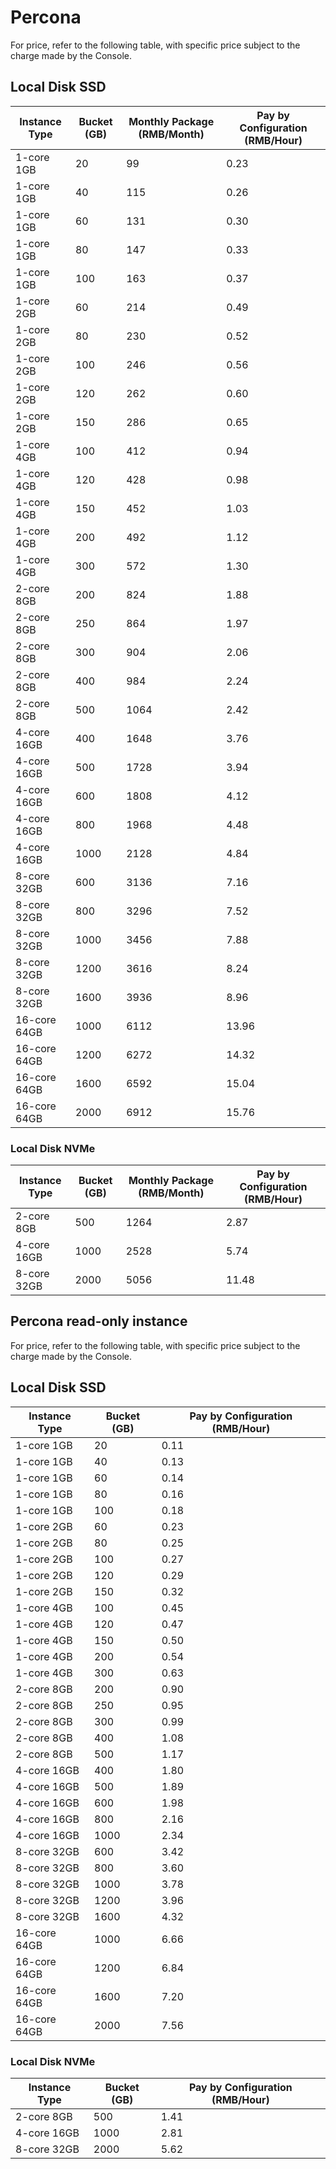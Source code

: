 # Percona 
For price, refer to the following table, with specific price subject to the charge made by the Console.

## Local Disk SSD
|Instance Type|Bucket (GB)|Monthly Package (RMB/Month)|Pay by Configuration (RMB/Hour)|
|---|---|---|---|
|1-core 1GB|20|99|0.23|
|1-core 1GB|40|115|0.26|
|1-core 1GB|60|131|0.30|
|1-core 1GB|80|147|0.33|
|1-core 1GB|100|163|0.37|
|1-core 2GB|60|214|0.49|
|1-core 2GB|80|230|0.52|
|1-core 2GB|100|246|0.56|
|1-core 2GB|120|262|0.60|
|1-core 2GB|150|286|0.65|
|1-core 4GB|100|412|0.94|
|1-core 4GB|120|428|0.98|
|1-core 4GB|150|452|1.03|
|1-core 4GB|200|492|1.12|
|1-core 4GB|300|572|1.30|
|2-core 8GB|200|824|1.88|
|2-core 8GB|250|864|1.97|
|2-core 8GB|300|904|2.06|
|2-core 8GB|400|984|2.24|
|2-core 8GB|500|1064|2.42|
|4-core 16GB|400|1648|3.76|
|4-core 16GB|500|1728|3.94|
|4-core 16GB|600|1808|4.12|
|4-core 16GB|800|1968|4.48|
|4-core 16GB|1000|2128|4.84|
|8-core 32GB|600|3136|7.16|
|8-core 32GB|800|3296|7.52|
|8-core 32GB|1000|3456|7.88|
|8-core 32GB|1200|3616|8.24|
|8-core 32GB|1600|3936|8.96|
|16-core 64GB|1000|6112|13.96|
|16-core 64GB|1200|6272|14.32|
|16-core 64GB|1600|6592|15.04|
|16-core 64GB|2000|6912|15.76|

### Local Disk NVMe 
|Instance Type|Bucket (GB)|Monthly Package (RMB/Month)|Pay by Configuration (RMB/Hour)|
|---|---|---|---|
|2-core 8GB|500|1264|2.87|
|4-core 16GB|1000|2528|5.74|
|8-core 32GB|2000|5056|11.48|

## Percona read-only instance 
For price, refer to the following table, with specific price subject to the charge made by the Console.
## Local Disk SSD
|Instance Type|Bucket (GB)|Pay by Configuration (RMB/Hour)|
|---|---|---|
|1-core 1GB|20|0.11|
|1-core 1GB|40|0.13|
|1-core 1GB|60|0.14|
|1-core 1GB|80|0.16|
|1-core 1GB|100|0.18|
|1-core 2GB|60|0.23|
|1-core 2GB|80|0.25|
|1-core 2GB|100|0.27|
|1-core 2GB|120|0.29|
|1-core 2GB|150|0.32|
|1-core 4GB|100|0.45|
|1-core 4GB|120|0.47|
|1-core 4GB|150|0.50|
|1-core 4GB|200|0.54|
|1-core 4GB|300|0.63|
|2-core 8GB|200|0.90|
|2-core 8GB|250|0.95|
|2-core 8GB|300|0.99|
|2-core 8GB|400|1.08|
|2-core 8GB|500|1.17|
|4-core 16GB|400|1.80|
|4-core 16GB|500|1.89|
|4-core 16GB|600|1.98|
|4-core 16GB|800|2.16|
|4-core 16GB|1000|2.34|
|8-core 32GB|600|3.42|
|8-core 32GB|800|3.60|
|8-core 32GB|1000|3.78|
|8-core 32GB|1200|3.96|
|8-core 32GB|1600|4.32|
|16-core 64GB|1000|6.66|
|16-core 64GB|1200|6.84|
|16-core 64GB|1600|7.20|
|16-core 64GB|2000|7.56|

### Local Disk NVMe 
|Instance Type|Bucket (GB)|Pay by Configuration (RMB/Hour)|
|---|---|---|
|2-core 8GB|500|1.41|
|4-core 16GB|1000|2.81|
|8-core 32GB|2000|5.62|
